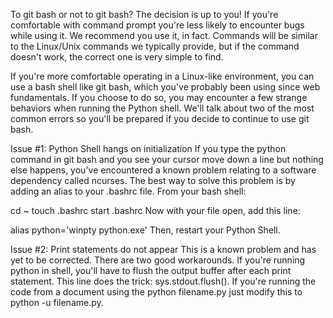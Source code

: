 To git bash or not to git bash?
The decision is up to you! If you're comfortable with command prompt you're less likely to encounter bugs while using it. We recommend you use it, in fact. Commands will be similar to the Linux/Unix commands we typically provide, but if the command doesn't work, the correct one is very simple to find.

If you're more comfortable operating in a Linux-like environment, you can use a bash shell like git bash, which you've probably been using since web fundamentals. If you choose to do so, you may encounter a few strange behaviors when running the Python shell. We'll talk about two of the most common errors so you'll be prepared if you decide to continue to use git bash.

Issue #1: Python Shell hangs on initialization
If you type the python command in git bash and you see your cursor move down a line but nothing else happens, you've encountered a known problem relating to a software dependency called ncurses. The best way to solve this problem is by adding an alias to your .bashrc file. From your bash shell:

cd ~
touch .bashrc
start .bashrc
Now with your file open, add this line:

alias python='winpty python.exe'
Then, restart your Python Shell.

Issue #2: Print statements do not appear
This is a known problem and has yet to be corrected. There are two good workarounds. If you're running python in shell, you'll have to flush the output buffer after each print statement. This line does the trick: sys.stdout.flush(). If you're running the code from a document using the python filename.py just modify this to python -u filename.py.